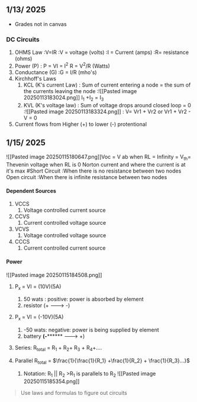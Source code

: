 ## 1/13/ 2025
- Grades not in canvas 
### DC Circuits
1. OHMS Law
	:V=IR
	:V =  voltage (volts)
	:I = Current (amps)
	:R= resistance (ohms)
2. Power (P)
	: P = VI = I$^2$ R = V$^2$/R  (Watts)
3. Conductance (G)
	:G = I/R (mho's)
4. Kirchhoff's Laws
	1. KCL (K's current Law)
		: Sum of current entering a node = the sum of the currents leaving the node
		:![[Pasted image 20250113183024.png]] 
		I$_1$ +I$_2$ = I$_3$ 
	2. KVL (K's voltage law)
		: Sum of voltage drops around closed loop = 0
		:![[Pasted image 20250113183324.png]]
		: V= Vr1 + Vr2 or Vr1 + Vr2 - V = 0
5. Current flows from Higher (+) to lower (-) protentional
## 1/15/ 2025

![[Pasted image 20250115180647.png]]Voc = V ab when RL = Infinity = V<sub>th</sub>= Thevenin voltage
when RL is 0 Norton current and where the current is at it's max
#Short Circuit
	:When there is no resistance between two nodes
Open circuit 
	:When there is infinite resistance between two nodes 
#### Dependent Sources
1. VCCS
	1. Voltage controlled current source 
2. CCVS
	1. Current controlled voltage source
3. VCVS
	1.  Voltage controlled voltage source 
4. CCCS
	1. Current controlled current source 
#### Power 
![[Pasted image 20250115184508.png]]
1. P<sub>x </sub>= VI = (10V)(5A)
	1. 50 wats : positive: power is absorbed by element 
	2. resistor (+ ---> -)
2. P<sub>x </sub>= VI = (-10V)(5A)
	1. -50 wats: negative: power is being supplied by element 
	2. battery  **(*-********* ---> +)

1. Series: R<sub>total</sub> = R<sub>1</sub> + R<sub>2</sub>+  R<sub>3</sub> +  R<sub>4</sub>+....
2. Parallel R<sub>total</sub> = $\frac{1}{\frac{1}{R_1}  +\frac{1}{R_2} + \frac{1}{R_3}...}$
	1. Notation: R<sub>1</sub> || R<sub>2</sub> >R<sub>1</sub> is parallels to R<sub>2</sub>
![[Pasted image 20250115185354.png]]

>Use laws and formulas to figure out circuits 